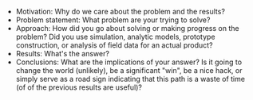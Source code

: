 - Motivation: Why do we care about the problem and the results?
- Problem statement: What problem are your trying to solve?
- Approach: How did you go about solving or making progress on the problem? Did you use simulation, analytic models, prototype construction, or analysis of field data for an actual product?
- Results: What's the answer?
- Conclusions: What are the implications of your answer? Is it going to change the world (unlikely), be a significant "win", be a nice hack, or simply serve as a road sign indicating that this path is a waste of time (of of the previous results are useful)?